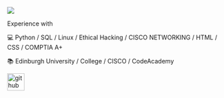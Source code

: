 ![](https://github.com/mariipy/mariipy/blob/main/banner.png) 


Experience with  

💻 Python / SQL / Linux / Ethical Hacking / CISCO NETWORKING / HTML / CSS / COMPTIA A+

📚 Edinburgh University / College / CISCO / CodeAcademy


[<img src='https://cdn.jsdelivr.net/npm/simple-icons@3.0.1/icons/github.svg' alt='github' height='40'>](https://github.com/mariipy)  

